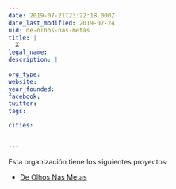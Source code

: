 ```yaml
---
date: 2019-07-21T23:22:18.000Z
date_last_modified: 2019-07-24
uid: de-olhos-nas-metas
title: |
  X
legal_name: 
description: |
  
org_type: 
website: 
year_founded: 
facebook: 
twitter: 
tags:

cities: 


---
```


Esta organización tiene los siguientes proyectos:

- [De Olhos Nas Metas](/proyectos/de-olhos-nas-metas)
